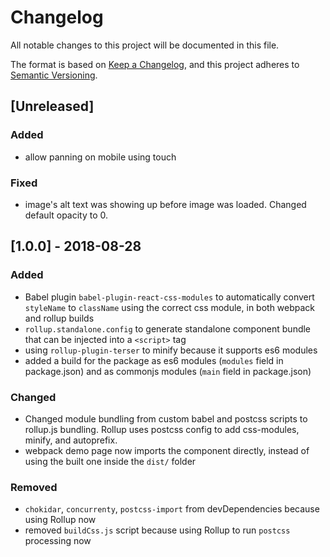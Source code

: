 # Changelog
All notable changes to this project will be documented in this file.

The format is based on [Keep a Changelog](https://keepachangelog.com/en/1.0.0/),
and this project adheres to [Semantic Versioning](https://semver.org/spec/v2.0.0.html).

## [Unreleased]
### Added
- allow panning on mobile using touch

### Fixed
- image's alt text was showing up before image was loaded. Changed default opacity to 0.

## [1.0.0] - 2018-08-28
### Added
- Babel plugin `babel-plugin-react-css-modules` to automatically convert `styleName` to `className` using the correct css module, in both webpack and rollup builds
- `rollup.standalone.config` to generate standalone component bundle that can be injected into a `<script>` tag
- using `rollup-plugin-terser` to minify because it supports es6 modules
- added a build for the package as es6 modules (`modules` field in package.json) and as commonjs modules (`main` field in package.json)

### Changed
- Changed module bundling from custom babel and postcss scripts to rollup.js bundling. Rollup uses postcss config to add css-modules, minify, and autoprefix.
- webpack demo page now imports the component directly, instead of using the built one inside the `dist/` folder

### Removed
- `chokidar`, `concurrenty`, `postcss-import` from devDependencies because using Rollup now
- removed `buildCss.js` script because using Rollup to run `postcss` processing now
